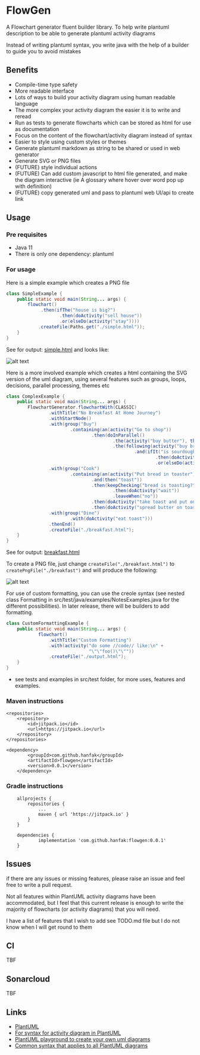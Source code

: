 # FlowGen

A Flowchart generator fluent builder library. To help write plantuml description to be able to generate plantuml activity diagrams

Instead of writing plantuml syntax, you write java with the help of a builder to guide you to avoid mistakes

## Benefits

- Compile-time type safety
- More readable interface
- Lots of ways to build your activity diagram using human readable language
- The more complex your activity diagram the easier it is to write and reread
- Run as tests to generate flowcharts which can be stored as html for use as documentation
- Focus on the content of the flowchart/activity diagram instead of syntax
- Easier to style using custom styles or themes
- Generate plantuml markdown as string to be shared or used in web generator
- Generate SVG or PNG files
- (FUTURE) style individual actions
- (FUTURE) Can add custom javascript to html file generated, and make the diagram interactive (ie A glossary where hover over word pop up with definition)
- (FUTURE) copy generated uml and pass to plantuml web UI/api to create link

## Usage

### Pre requisites

- Java 11
- There is only one dependency: plantuml

### For usage 

Here is a simple example which creates a PNG file

```java 
class SimpleExample {
    public static void main(String... args) {
        flowchart()
             .then(ifThe("house is big?")
                    .then(doActivity("sell house"))
                    .or(elseDo(activity("stay"))))
            .createFile(Paths.get("./simple.html"));
    }
}
```
See for output: [simple.html](docs/simple.html) and looks like: 

![alt text](docs/simple.png)


Here is a more involved example which creates a html containing the SVG version of the uml diagram, using several features such as groups, loops, decisions, parallel processing, themes etc

```java
class ComplexExample {
    public static void main(String... args) {
        FlowchartGenerator.flowchartWith(CLASSIC)
                .withTitle("No Breakfast At Home Journey")
                .withStartNode()
                .with(group("Buy")
                        .containing(an(activity("Go to shop"))
                                .then(doInParallel()
                                        .the(activity("buy butter"), then("buy jam"))
                                        .the(following(activity("buy bread"))
                                                .and(ifIt("is sourdough bread?")
                                                        .then(doActivity("buy"))
                                                        .or(elseDo(activity("ask staff for bread"))))))))
                .with(group("Cook")
                        .containing(an(activity("Put bread in toaster"))
                                .and(then("toast"))
                                .then(keepChecking("bread is toasting?").is("yes")
                                        .then(doActivity("wait"))
                                        .leaveWhen("no"))
                                .then(doActivity("take toast and put on plate"))
                                .then(doActivity("spread butter on toast"))))
                .with(group("Dine")
                        .with(doActivity("eat toast")))
                .thenEnd()
                .createFile("./breakfast.html");
    } 
}
```
See for output: [breakfast.html](docs/breakfast.html)

To create a PNG file, just change `createFile("./breakfast.html")` to `createPngFile("./breakfast")` and will produce the following:

![alt text](docs/breakfast.png)

For use of custom formatting, you can use the creole syntax (see nested class Formatting in src/test/java/examples/NotesExamples.java for the different possibilities). In later release, there will be builders to add formatting.

```java 
class CustomFormattingExample {
    public static void main(String... args) {
            flowchart()
                .withTitle("Custom Formatting")
                .with(activity("do some //code// like:\n" +
                               "\"\"foo()\"\""))
                .createFile("./output.html");
    }
}
```
- see tests and examples in src/test folder, for more uses, features and examples.

### Maven instructions

```
<repositories>
    <repository>
        <id>jitpack.io</id>
        <url>https://jitpack.io</url>
    </repository>
</repositories>

<dependency>
	    <groupId>com.github.hanfak</groupId>
	    <artifactId>flowgen</artifactId>
	    <version>0.0.1</version>
	</dependency>
```

### Gradle instructions

```
	allprojects {
		repositories {
			...
			maven { url 'https://jitpack.io' }
		}
	}
	
	dependencies {
	        implementation 'com.github.hanfak:flowgen:0.0.1'
	}
```

## Issues 

if there are any issues or missing features, please raise an issue and feel free to write a pull request.

Not all features within PlantUML activity diagrams have been accommodated, but I feel that this current release is enough to write the majority of flowcharts (or activity diagrams) that you will need.

I have a list of features that I wish to add see TODO.md file but I do not know when I will get round to them

## CI

TBF

## Sonarcloud

TBF

## Links

- [PlantUML](https://plantuml.com/)
- [For syntax for activity diagram in PlantUML](https://plantuml.com/activity-diagram-beta)
- [PlantUML playground to create your own uml diagrams](http://www.plantuml.com/plantuml/uml)
- [Common syntax that applies to all PlantUML diagrams](https://plantuml.com/commons)